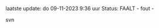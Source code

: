laatste update: 
do 09-11-2023  9:36   uur 
Status: FAALT - fout - 
<div class="service R">svn</div>